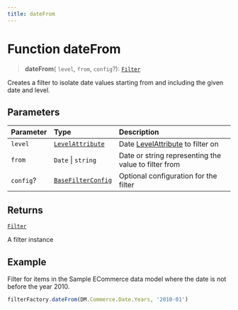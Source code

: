 ```yaml
---
title: dateFrom
---
```


# Function dateFrom

> **dateFrom**(
  `level`,
  `from`,
  `config`?): [`Filter`](../../../interfaces/interface.Filter.md)

Creates a filter to isolate date values starting from and including the given date and level.

## Parameters

| Parameter | Type | Description |
| :------ | :------ | :------ |
| `level` | [`LevelAttribute`](../../../interfaces/interface.LevelAttribute.md) | Date [LevelAttribute](../../../interfaces/interface.LevelAttribute.md) to filter on |
| `from` | `Date` \| `string` | Date or string representing the value to filter from |
| `config`? | [`BaseFilterConfig`](../../../interfaces/interface.BaseFilterConfig.md) | Optional configuration for the filter |

## Returns

[`Filter`](../../../interfaces/interface.Filter.md)

A filter instance

## Example

Filter for items in the Sample ECommerce data model where the date is not before the year 2010.
```ts
filterFactory.dateFrom(DM.Commerce.Date.Years, '2010-01')
```
